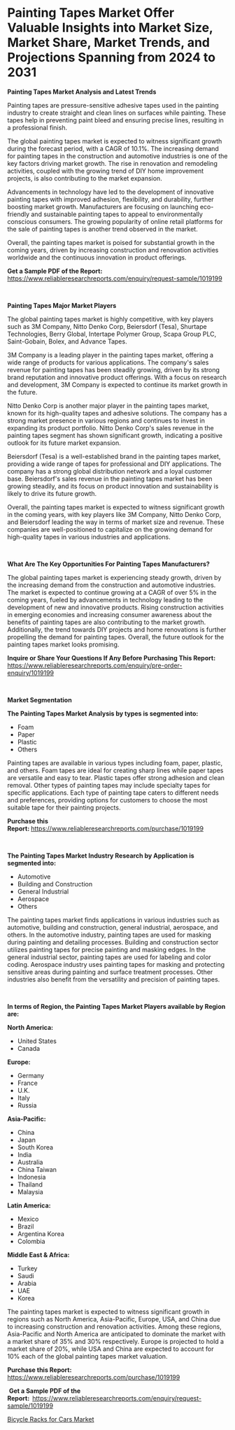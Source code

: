 <p><h1>Painting Tapes Market Offer Valuable Insights into Market Size, Market Share, Market Trends, and Projections Spanning from 2024 to 2031</h1></p><p><strong>Painting Tapes Market Analysis and Latest Trends</strong></p>
<p><p>Painting tapes are pressure-sensitive adhesive tapes used in the painting industry to create straight and clean lines on surfaces while painting. These tapes help in preventing paint bleed and ensuring precise lines, resulting in a professional finish.</p><p>The global painting tapes market is expected to witness significant growth during the forecast period, with a CAGR of 10.1%. The increasing demand for painting tapes in the construction and automotive industries is one of the key factors driving market growth. The rise in renovation and remodeling activities, coupled with the growing trend of DIY home improvement projects, is also contributing to the market expansion.</p><p>Advancements in technology have led to the development of innovative painting tapes with improved adhesion, flexibility, and durability, further boosting market growth. Manufacturers are focusing on launching eco-friendly and sustainable painting tapes to appeal to environmentally conscious consumers. The growing popularity of online retail platforms for the sale of painting tapes is another trend observed in the market.</p><p>Overall, the painting tapes market is poised for substantial growth in the coming years, driven by increasing construction and renovation activities worldwide and the continuous innovation in product offerings.</p></p>
<p><strong>Get a Sample PDF of the Report:&nbsp;</strong> <a href="https://www.reliableresearchreports.com/enquiry/request-sample/1019199">https://www.reliableresearchreports.com/enquiry/request-sample/1019199</a></p>
<p>&nbsp;</p>
<p><strong>Painting Tapes Major Market Players</strong></p>
<p><p>The global painting tapes market is highly competitive, with key players such as 3M Company, Nitto Denko Corp, Beiersdorf (Tesa), Shurtape Technologies, Berry Global, Intertape Polymer Group, Scapa Group PLC, Saint-Gobain, Bolex, and Advance Tapes.</p><p>3M Company is a leading player in the painting tapes market, offering a wide range of products for various applications. The company's sales revenue for painting tapes has been steadily growing, driven by its strong brand reputation and innovative product offerings. With a focus on research and development, 3M Company is expected to continue its market growth in the future.</p><p>Nitto Denko Corp is another major player in the painting tapes market, known for its high-quality tapes and adhesive solutions. The company has a strong market presence in various regions and continues to invest in expanding its product portfolio. Nitto Denko Corp's sales revenue in the painting tapes segment has shown significant growth, indicating a positive outlook for its future market expansion.</p><p>Beiersdorf (Tesa) is a well-established brand in the painting tapes market, providing a wide range of tapes for professional and DIY applications. The company has a strong global distribution network and a loyal customer base. Beiersdorf's sales revenue in the painting tapes market has been growing steadily, and its focus on product innovation and sustainability is likely to drive its future growth.</p><p>Overall, the painting tapes market is expected to witness significant growth in the coming years, with key players like 3M Company, Nitto Denko Corp, and Beiersdorf leading the way in terms of market size and revenue. These companies are well-positioned to capitalize on the growing demand for high-quality tapes in various industries and applications.</p></p>
<p>&nbsp;</p>
<p><strong>What Are The Key Opportunities For Painting Tapes Manufacturers?</strong></p>
<p><p>The global painting tapes market is experiencing steady growth, driven by the increasing demand from the construction and automotive industries. The market is expected to continue growing at a CAGR of over 5% in the coming years, fueled by advancements in technology leading to the development of new and innovative products. Rising construction activities in emerging economies and increasing consumer awareness about the benefits of painting tapes are also contributing to the market growth. Additionally, the trend towards DIY projects and home renovations is further propelling the demand for painting tapes. Overall, the future outlook for the painting tapes market looks promising.</p></p>
<p><strong>Inquire or Share Your Questions If Any Before Purchasing This Report:</strong> <a href="https://www.reliableresearchreports.com/enquiry/pre-order-enquiry/1019199">https://www.reliableresearchreports.com/enquiry/pre-order-enquiry/1019199</a></p>
<p>&nbsp;</p>
<p><strong>Market Segmentation</strong></p>
<p><strong>The Painting Tapes Market Analysis by types is segmented into:</strong></p>
<p><ul><li>Foam</li><li>Paper</li><li>Plastic</li><li>Others</li></ul></p>
<p><p>Painting tapes are available in various types including foam, paper, plastic, and others. Foam tapes are ideal for creating sharp lines while paper tapes are versatile and easy to tear. Plastic tapes offer strong adhesion and clean removal. Other types of painting tapes may include specialty tapes for specific applications. Each type of painting tape caters to different needs and preferences, providing options for customers to choose the most suitable tape for their painting projects.</p></p>
<p><strong>Purchase this Report:&nbsp;</strong><a href="https://www.reliableresearchreports.com/purchase/1019199">https://www.reliableresearchreports.com/purchase/1019199</a></p>
<p>&nbsp;</p>
<p><strong>The Painting Tapes Market Industry Research by Application is segmented into:</strong></p>
<p><ul><li>Automotive</li><li>Building and Construction</li><li>General Industrial</li><li>Aerospace</li><li>Others</li></ul></p>
<p><p>The painting tapes market finds applications in various industries such as automotive, building and construction, general industrial, aerospace, and others. In the automotive industry, painting tapes are used for masking during painting and detailing processes. Building and construction sector utilizes painting tapes for precise painting and masking edges. In the general industrial sector, painting tapes are used for labeling and color coding. Aerospace industry uses painting tapes for masking and protecting sensitive areas during painting and surface treatment processes. Other industries also benefit from the versatility and precision of painting tapes.</p></p>
<p>&nbsp;</p>
<p><strong>In terms of Region, the Painting Tapes Market Players available by Region are:</strong></p>
<p>
    <p> <strong> North America: </strong>
        <ul>
            <li>United States</li>
            <li>Canada</li>
        </ul>
        </p> 
    <p> <strong> Europe: </strong>
        <ul>
            <li>Germany</li>
            <li>France</li>
            <li>U.K.</li>
            <li>Italy</li>
            <li>Russia</li>
        </ul>
        </p> 
    <p> <strong> Asia-Pacific: </strong>
        <ul>
            <li>China</li>
            <li>Japan</li>
            <li>South Korea</li>
            <li>India</li>
            <li>Australia</li>
            <li>China Taiwan</li>
            <li>Indonesia</li>
            <li>Thailand</li>
            <li>Malaysia</li>
        </ul>
        </p> 
    <p> <strong> Latin America: </strong>
        <ul>
            <li>Mexico</li>
            <li>Brazil</li>
            <li>Argentina Korea</li>
            <li>Colombia</li>
        </ul>
        </p> 
    <p> <strong> Middle East & Africa: </strong>
        <ul>
            <li>Turkey</li>
            <li>Saudi</li>
            <li>Arabia</li>
            <li>UAE</li>
            <li>Korea</li>
        </ul>
    </p>
    </p>
<p><p>The painting tapes market is expected to witness significant growth in regions such as North America, Asia-Pacific, Europe, USA, and China due to increasing construction and renovation activities. Among these regions, Asia-Pacific and North America are anticipated to dominate the market with a market share of 35% and 30% respectively. Europe is projected to hold a market share of 20%, while USA and China are expected to account for 10% each of the global painting tapes market valuation.</p></p>
<p><strong>Purchase this Report: </strong><a href="https://www.reliableresearchreports.com/purchase/1019199">https://www.reliableresearchreports.com/purchase/1019199</a></p>
<p>&nbsp;<strong>Get a Sample PDF of the Report:&nbsp;&nbsp;</strong><a href="https://www.reliableresearchreports.com/enquiry/request-sample/1019199">https://www.reliableresearchreports.com/enquiry/request-sample/1019199</a></p>
<p><strong></strong></p>
<p><p><a href="https://carnation-joke-41f.notion.site/Bicycle-Racks-for-Cars-Market-Analysis-and-Market-Size-Global-Industry-Overview-Market-Segmentatio-c8fa812428b84bcbb6c2272e23fe94ae">Bicycle Racks for Cars Market</a></p></p>